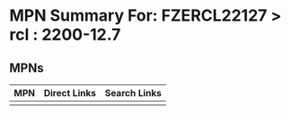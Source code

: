 



# MPN Summary For: FZERCL22127 > rcl : 2200-12.7

## MPNs
  

|MPN|Direct Links|Search Links|
| :--- | :--- | :--- |
||||
